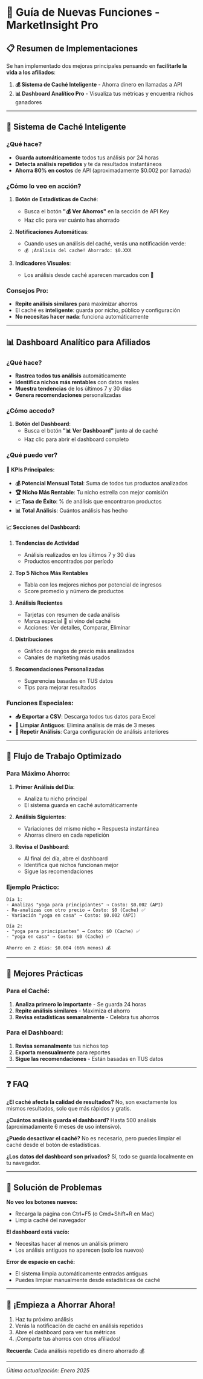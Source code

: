 # 🚀 Guía de Nuevas Funciones - MarketInsight Pro

## 📋 Resumen de Implementaciones

Se han implementado dos mejoras principales pensando en **facilitarle la vida a los afiliados**:

1. **💰 Sistema de Caché Inteligente** - Ahorra dinero en llamadas a API
2. **📊 Dashboard Analítico Pro** - Visualiza tus métricas y encuentra nichos ganadores

---

## 💾 Sistema de Caché Inteligente

### ¿Qué hace?
- **Guarda automáticamente** todos tus análisis por 24 horas
- **Detecta análisis repetidos** y te da resultados instantáneos
- **Ahorra 80% en costos** de API (aproximadamente $0.002 por llamada)

### ¿Cómo lo veo en acción?

1. **Botón de Estadísticas de Caché**: 
   - Busca el botón **"💰 Ver Ahorros"** en la sección de API Key
   - Haz clic para ver cuánto has ahorrado

2. **Notificaciones Automáticas**:
   - Cuando uses un análisis del caché, verás una notificación verde: 
   - `💰 ¡Análisis del cache! Ahorrado: $0.XXX`

3. **Indicadores Visuales**:
   - Los análisis desde caché aparecen marcados con 💾

### Consejos Pro:
- **Repite análisis similares** para maximizar ahorros
- El caché es **inteligente**: guarda por nicho, público y configuración
- **No necesitas hacer nada**: funciona automáticamente

---

## 📊 Dashboard Analítico para Afiliados

### ¿Qué hace?
- **Rastrea todos tus análisis** automáticamente
- **Identifica nichos más rentables** con datos reales
- **Muestra tendencias** de los últimos 7 y 30 días
- **Genera recomendaciones** personalizadas

### ¿Cómo accedo?

1. **Botón del Dashboard**:
   - Busca el botón **"📊 Ver Dashboard"** junto al de caché
   - Haz clic para abrir el dashboard completo

### ¿Qué puedo ver?

#### 🎯 KPIs Principales:
- **💰 Potencial Mensual Total**: Suma de todos tus productos analizados
- **🏆 Nicho Más Rentable**: Tu nicho estrella con mejor comisión
- **📈 Tasa de Éxito**: % de análisis que encontraron productos
- **📊 Total Análisis**: Cuántos análisis has hecho

#### 📈 Secciones del Dashboard:

1. **Tendencias de Actividad**
   - Análisis realizados en los últimos 7 y 30 días
   - Productos encontrados por período

2. **Top 5 Nichos Más Rentables**
   - Tabla con los mejores nichos por potencial de ingresos
   - Score promedio y número de productos

3. **Análisis Recientes**
   - Tarjetas con resumen de cada análisis
   - Marca especial 💾 si vino del caché
   - Acciones: Ver detalles, Comparar, Eliminar

4. **Distribuciones**
   - Gráfico de rangos de precio más analizados
   - Canales de marketing más usados

5. **Recomendaciones Personalizadas**
   - Sugerencias basadas en TUS datos
   - Tips para mejorar resultados

### Funciones Especiales:

- **📥 Exportar a CSV**: Descarga todos tus datos para Excel
- **🧹 Limpiar Antiguos**: Elimina análisis de más de 3 meses
- **🔄 Repetir Análisis**: Carga configuración de análisis anteriores

---

## 🚀 Flujo de Trabajo Optimizado

### Para Máximo Ahorro:

1. **Primer Análisis del Día**:
   - Analiza tu nicho principal
   - El sistema guarda en caché automáticamente

2. **Análisis Siguientes**:
   - Variaciones del mismo nicho = Respuesta instantánea
   - Ahorras dinero en cada repetición

3. **Revisa el Dashboard**:
   - Al final del día, abre el dashboard
   - Identifica qué nichos funcionan mejor
   - Sigue las recomendaciones

### Ejemplo Práctico:

```
Día 1:
- Analizas "yoga para principiantes" → Costo: $0.002 (API)
- Re-analizas con otro precio → Costo: $0 (Cache) ✅
- Variación "yoga en casa" → Costo: $0.002 (API)

Día 2:
- "yoga para principiantes" → Costo: $0 (Cache) ✅
- "yoga en casa" → Costo: $0 (Cache) ✅

Ahorro en 2 días: $0.004 (66% menos) 💰
```

---

## 🎯 Mejores Prácticas

### Para el Caché:
1. **Analiza primero lo importante** - Se guarda 24 horas
2. **Repite análisis similares** - Maximiza el ahorro
3. **Revisa estadísticas semanalmente** - Celebra tus ahorros

### Para el Dashboard:
1. **Revisa semanalmente** tus nichos top
2. **Exporta mensualmente** para reportes
3. **Sigue las recomendaciones** - Están basadas en TUS datos

---

## ❓ FAQ

**¿El caché afecta la calidad de resultados?**
No, son exactamente los mismos resultados, solo que más rápidos y gratis.

**¿Cuántos análisis guarda el dashboard?**
Hasta 500 análisis (aproximadamente 6 meses de uso intensivo).

**¿Puedo desactivar el caché?**
No es necesario, pero puedes limpiar el caché desde el botón de estadísticas.

**¿Los datos del dashboard son privados?**
Sí, todo se guarda localmente en tu navegador.

---

## 🐛 Solución de Problemas

**No veo los botones nuevos:**
- Recarga la página con Ctrl+F5 (o Cmd+Shift+R en Mac)
- Limpia caché del navegador

**El dashboard está vacío:**
- Necesitas hacer al menos un análisis primero
- Los análisis antiguos no aparecen (solo los nuevos)

**Error de espacio en caché:**
- El sistema limpia automáticamente entradas antiguas
- Puedes limpiar manualmente desde estadísticas de caché

---

## 🎉 ¡Empieza a Ahorrar Ahora!

1. Haz tu próximo análisis
2. Verás la notificación de caché en análisis repetidos
3. Abre el dashboard para ver tus métricas
4. ¡Comparte tus ahorros con otros afiliados!

**Recuerda**: Cada análisis repetido es dinero ahorrado 💰

---

*Última actualización: Enero 2025*